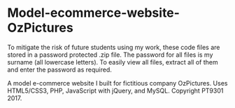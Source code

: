 # Model-ecommerce-website-OzPictures
To mitigate the risk of future students using my work, these code files are stored in a password protected .zip file. The password for all files is my surname (all lowercase letters). To easily view all files, extract all of them and enter the password as required.

A model e-commerce website I built for fictitious company OzPictures. Uses HTML5/CSS3, PHP, JavaScript with jQuery, and MySQL. Copyright PT9301 2017.
